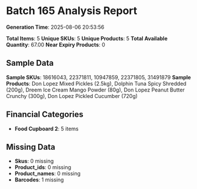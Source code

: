 # Batch 165 Analysis Report

**Generation Time**: 2025-08-06 20:53:56

**Total Items**: 5
**Unique SKUs**: 5
**Unique Products**: 5
**Total Available Quantity**: 67.00
**Near Expiry Products**: 0

## Sample Data
**Sample SKUs**: 18616043, 22371811, 10947859, 22371805, 31491879
**Sample Products**: Don Lopez Mixed Pickles (2.5kg), Dolphin Tuna Spicy Shredded (200g), Dreem Ice Cream Mango Powder (80g), Don Lopez Peanut Butter Crunchy (300g), Don Lopez Pickled Cucumber (720g)

## Financial Categories
- **Food Cupboard 2**: 5 items

## Missing Data
- **Skus**: 0 missing
- **Product_ids**: 0 missing
- **Product_names**: 0 missing
- **Barcodes**: 1 missing
